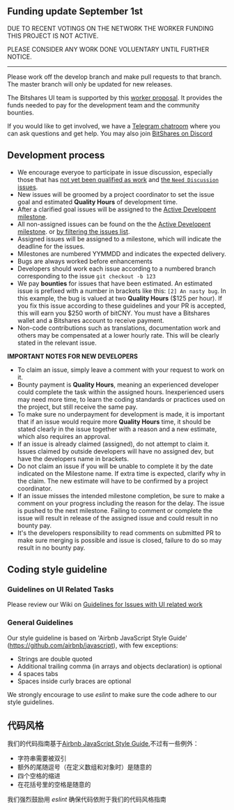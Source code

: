 ## Funding update September 1st
DUE TO RECENT VOTINGS ON THE NETWORK THE WORKER FUNDING THIS PROJECT IS NOT ACTIVE. 

PLEASE CONSIDER ANY WORK DONE VOLUENTARY UNTIL FURTHER NOTICE.

-----

Please work off the develop branch and make pull requests to that branch. The master branch will only be updated for new releases.

The Bitshares UI team is supported by this [worker proposal](https://www.bitshares.foundation/workers/2019-02-bitshares-ui). It provides the funds needed to pay for the development team and the community bounties.

If you would like to get involved, we have a [Telegram chatroom](https://t.me/BitSharesDEX) where you can ask questions and get help. You may also join [BitShares on Discord](https://discord.gg/GsjQfAJ)

## Development process

- We encourage everyoe to participate in issue discussion, especially those that has [not yet been qualified as work](https://github.com/bitshares/bitshares-ui/issues?q=is%3Aopen+is%3Aissue) and [the `Need Discussion` issues](https://github.com/bitshares/bitshares-ui/issues?q=is%3Aissue+is%3Aopen+label%3A%22%5B2%5D+Needs+Discussion%22).
- New issues will be groomed by a project coordinator to set the issue goal and estimated **Quality Hours** of development time.
- After a clarified goal issues will be assigned to the [Active Developent milestone](https://github.com/bitshares/bitshares-ui/milestone/52).
- All non-assigned issues can be found on the the [Active Developent milestone](https://github.com/bitshares/bitshares-ui/milestone/52). or [by filtering the issues list](https://github.com/bitshares/bitshares-ui/issues?q=is%3Aopen+is%3Aissue+milestone%3A%22Active+Development%22+no%3Aassignee).
- Assigned issues will be assigned to a milestone, which will indicate the deadline for the issues.
- Milestones are numbered YYMMDD and indicates the expected delivery.
- Bugs are always worked before enhancements
- Developers should work each issue according to a numbered branch corresponding to the issue `git checkout -b 123`
- We pay **bounties** for issues that have been estimated. An estimated issue is prefixed with a number in brackets like this: `[2] An nasty bug`. In this example, the bug is valued at two **Quality Hours** ($125 per hour). If you fix this issue according to these guidelines and your PR is accepted, this will earn you $250 worth of bitCNY. You must have a Bitshares wallet and a Bitshares account to receive payment.
- Non-code contributions such as translations, documentation work and others may be compensated at a lower hourly rate. This will be clearly stated in the relevant issue.

**IMPORTANT NOTES FOR NEW DEVELOPERS**
- To claim an issue, simply leave a comment with your request to work on it.
- Bounty payment is **Quality Hours**, meaning an experienced developer could complete the task within the assigned hours. Inexperienced users may need more time, to learn the coding standards or practices used on the project, but still receive the same pay.
- To make sure no underpayment for development is made, it is important that if an issue would require more **Quality Hours** time, it should be stated clearly in the issue together with a reason and a new estimate, which also requires an approval.
- If an issue is already claimed (assigned), do not attempt to claim it. Issues claimed by outside developers will have no assigned dev, but have the developers name in brackets.
- Do not claim an issue if you will be unable to complete it by the date indicated on the Milestone name. If extra time is expected, clarify why in the claim. The new estimate will have to be confirmed by a project coordinator.
- If an issue misses the intended milestone completion, be sure to make a comment on your progress including the reason for the delay. The issue is pushed to the next milestone. Failing to comment or complete the issue will result in release of the assigned issue and could result in no bounty pay.
- It's the developers responsibility to read comments on submitted PR to make sure merging is possible and issue is closed, failure to do so may result in no bounty pay.

## Coding style guideline

### Guidelines on UI Related Tasks
Please review our Wiki on [Guidelines for Issues with UI related work](https://github.com/bitshares/bitshares-ui/wiki/Guidelines-for-Issues-with-UI-related-work)

### General Guidelines
Our style guideline is based on 'Airbnb JavaScript Style Guide' (https://github.com/airbnb/javascript), with few exceptions:

- Strings are double quoted
- Additional trailing comma (in arrays and objects declaration) is optional
- 4 spaces tabs
- Spaces inside curly braces are optional

We strongly encourage to use _eslint_ to make sure the code adhere to our style guidelines.

## 代码风格
我们的代码指南基于[Airbnb JavaScript Style Guide](https://github.com/airbnb/javascript),不过有一些例外：

 - 字符串需要被双引
 - 额外的尾随逗号（在定义数组和对象时）是随意的
 - 四个空格的缩进
 - 在花括号里的空格是随意的

我们强烈鼓励用  _eslint_ 确保代码依附于我们的代码风格指南
